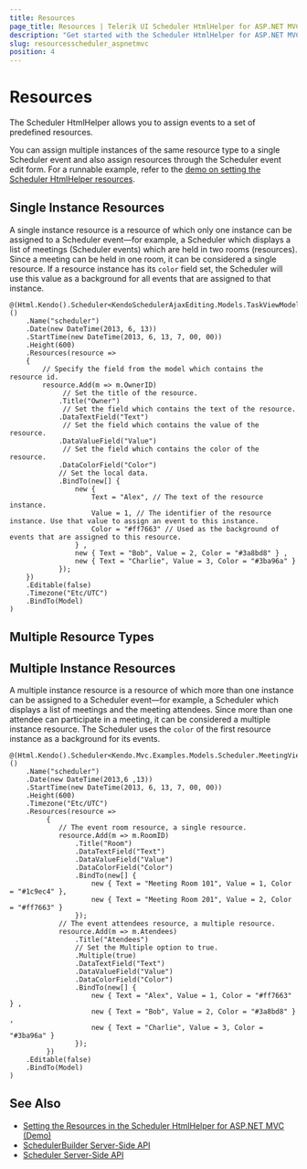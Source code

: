 ```yaml
---
title: Resources
page_title: Resources | Telerik UI Scheduler HtmlHelper for ASP.NET MVC
description: "Get started with the Scheduler HtmlHelper for ASP.NET MVC and learn how to configure its resources."
slug: resourcesscheduler_aspnetmvc
position: 4
---
```


# Resources

The Scheduler HtmlHelper allows you to assign events to a set of predefined resources.

You can assign multiple instances of the same resource type to a single Scheduler event and also assign resources through the Scheduler event edit form. For a runnable example, refer to the [demo on setting the Scheduler HtmlHelper resources](https://demos.telerik.com/aspnet-mvc/scheduler/resources).

## Single Instance Resources

A single instance resource is a resource of which only one instance can be assigned to a Scheduler event&mdash;for example, a Scheduler which displays a list of meetings (Scheduler events) which are held in two rooms (resources). Since a meeting can be held in one room, it can be considered a single resource. If a resource instance has its `color` field set, the Scheduler will use this value as a background for all events that are assigned to that instance.

    @(Html.Kendo().Scheduler<KendoSchedulerAjaxEditing.Models.TaskViewModel>()
        .Name("scheduler")
        .Date(new DateTime(2013, 6, 13))
        .StartTime(new DateTime(2013, 6, 13, 7, 00, 00))
        .Height(600)
        .Resources(resource =>
        {
            // Specify the field from the model which contains the resource id.
            resource.Add(m => m.OwnerID)
                 // Set the title of the resource.
                .Title("Owner")
                 // Set the field which contains the text of the resource.
                .DataTextField("Text")
                 // Set the field which contains the value of the resource.
                .DataValueField("Value")
                 // Set the field which contains the color of the resource.
                .DataColorField("Color")
                // Set the local data.
                .BindTo(new[] {
                    new {
                        Text = "Alex", // The text of the resource instance.
                        Value = 1, // The identifier of the resource instance. Use that value to assign an event to this instance.
                        Color = "#ff7663" // Used as the background of events that are assigned to this resource.
                    } ,
                    new { Text = "Bob", Value = 2, Color = "#3a8bd8" } ,
                    new { Text = "Charlie", Value = 3, Color = "#3ba96a" }
                });
        })
        .Editable(false)
        .Timezone("Etc/UTC")
        .BindTo(Model)
    )

## Multiple Resource Types

## Multiple Instance Resources

A multiple instance resource is a resource of which more than one instance can be assigned to a Scheduler event&mdash;for example, a Scheduler which displays a list of meetings and the meeting attendees. Since more than one attendee can participate in a meeting, it can be considered a multiple instance resource. The Scheduler uses the `color` of the first resource instance as a background for its events.

    @(Html.Kendo().Scheduler<Kendo.Mvc.Examples.Models.Scheduler.MeetingViewModel>()
        .Name("scheduler")
        .Date(new DateTime(2013,6 ,13))
        .StartTime(new DateTime(2013, 6, 13, 7, 00, 00))
        .Height(600)
        .Timezone("Etc/UTC")
        .Resources(resource =>
             {
                // The event room resource, a single resource.
                resource.Add(m => m.RoomID)
                    .Title("Room")
                    .DataTextField("Text")
                    .DataValueField("Value")
                    .DataColorField("Color")
                    .BindTo(new[] {
                        new { Text = "Meeting Room 101", Value = 1, Color = "#1c9ec4" },
                        new { Text = "Meeting Room 201", Value = 2, Color = "#ff7663" }
                    });
                // The event attendees resource, a multiple resource.
                resource.Add(m => m.Atendees)
                    .Title("Atendees")
                    // Set the Multiple option to true.
                    .Multiple(true)
                    .DataTextField("Text")
                    .DataValueField("Value")
                    .DataColorField("Color")
                    .BindTo(new[] {
                        new { Text = "Alex", Value = 1, Color = "#ff7663" } ,
                        new { Text = "Bob", Value = 2, Color = "#3a8bd8" } ,
                        new { Text = "Charlie", Value = 3, Color = "#3ba96a" }
                    });
             })
        .Editable(false)
        .BindTo(Model)
    )

## See Also

* [Setting the Resources in the Scheduler HtmlHelper for ASP.NET MVC (Demo)](https://demos.telerik.com/aspnet-mvc/scheduler/resources)
* [SchedulerBuilder Server-Side API](http://docs.telerik.com/aspnet-mvc/api/Kendo.Mvc.UI.Fluent/SchedulerBuilder)
* [Scheduler Server-Side API](/api/scheduler)
